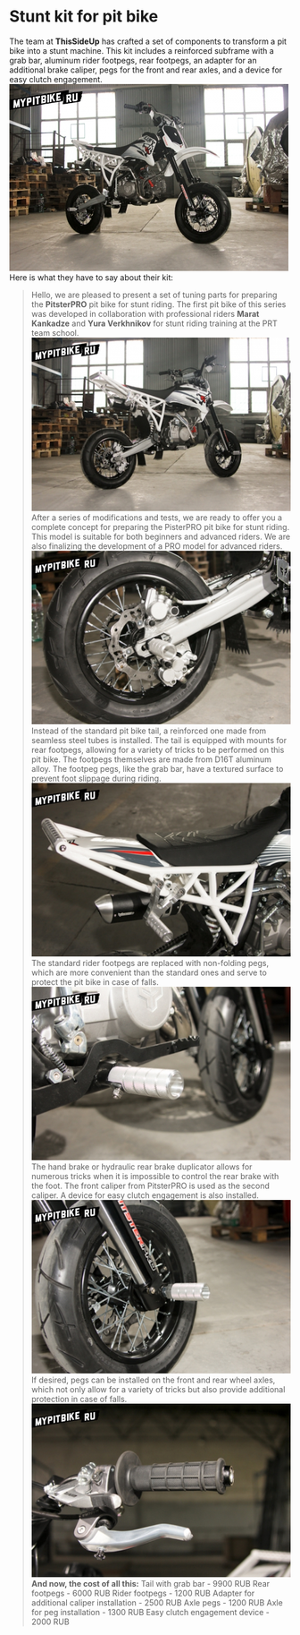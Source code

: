 # Stunt kit for pit bike

The team at **ThisSideUp** has crafted a set of components to transform a pit bike into a stunt machine. This kit includes a reinforced subframe with a grab bar, aluminum rider footpegs, rear footpegs, an adapter for an additional brake caliper, pegs for the front and rear axles, and a device for easy clutch engagement. ![Stunt pitbike](../../static/img/51300d.jpg "Stunt pitbike") Here is what they have to say about their kit:

> Hello, we are pleased to present a set of tuning parts for preparing the **PitsterPRO** pit bike for stunt riding. The first pit bike of this series was developed in collaboration with professional riders **Marat Kankadze** and **Yura Verkhnikov** for stunt riding training at the PRT team school. ![stunt pitbike](../../static/img/868ecc.jpg "stunt pitbike") After a series of modifications and tests, we are ready to offer you a complete concept for preparing the PisterPRO pit bike for stunt riding. This model is suitable for both beginners and advanced riders. We are also finalizing the development of a PRO model for advanced riders. ![rear brake duplicator](../../static/img/5f20bc.jpg "rear brake duplicator") Instead of the standard pit bike tail, a reinforced one made from seamless steel tubes is installed. The tail is equipped with mounts for rear footpegs, allowing for a variety of tricks to be performed on this pit bike. The footpegs themselves are made from D16T aluminum alloy. The footpeg pegs, like the grab bar, have a textured surface to prevent foot slippage during riding. ![pitbike grab bar](../../static/img/79db8c.jpg "pitbike grab bar") The standard rider footpegs are replaced with non-folding pegs, which are more convenient than the standard ones and serve to protect the pit bike in case of falls. ![aluminum rider footpegs](../../static/img/a6ac0d.jpg "aluminum rider footpegs") The hand brake or hydraulic rear brake duplicator allows for numerous tricks when it is impossible to control the rear brake with the foot. The front caliper from PitsterPRO is used as the second caliper. A device for easy clutch engagement is also installed. ![pitbike front axle pegs](../../static/img/6503d2.jpg "pitbike front axle pegs") If desired, pegs can be installed on the front and rear wheel axles, which not only allow for a variety of tricks but also provide additional protection in case of falls. ![easy clutch engagement device](../../static/img/5ab9b9.jpg "easy clutch engagement device") **And now, the cost of all this:** Tail with grab bar - 9900 RUB Rear footpegs - 6000 RUB Rider footpegs - 1200 RUB Adapter for additional caliper installation - 2500 RUB Axle pegs - 1200 RUB Axle for peg installation - 1300 RUB Easy clutch engagement device - 2000 RUB